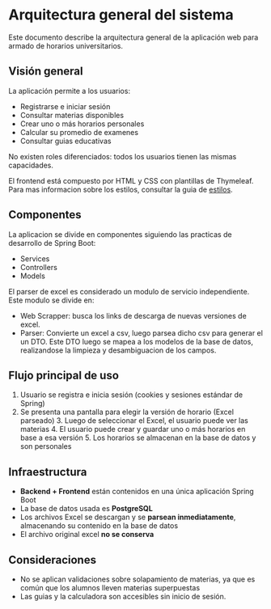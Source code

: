 # Arquitectura general del sistema

Este documento describe la arquitectura general de la aplicación web para armado de horarios
universitarios.

## Visión general

La aplicación permite a los usuarios:
- Registrarse e iniciar sesión
- Consultar materias disponibles
- Crear uno o más horarios personales
- Calcular su promedio de examenes
- Consultar guias educativas

No existen roles diferenciados:
todos los usuarios tienen las mismas capacidades.

El frontend está compuesto por HTML y CSS con plantillas de Thymeleaf.
Para mas informacion sobre los estilos, consultar la guia de [estilos](estilos_css.md).

## Componentes

La aplicacion se divide en componentes siguiendo las practicas de desarrollo de Spring Boot:

- Services
- Controllers
- Models

El parser de excel es considerado un modulo de servicio independiente.
Este modulo se divide en:
- Web Scrapper:
  busca los links de descarga de nuevas versiones de excel.
- Parser:
  Convierte un excel a csv, luego parsea dicho csv para generar el un DTO.
  Este DTO luego se mapea a los modelos de la base de datos, realizandose la limpieza y
  desambiguacion de los campos.

## Flujo principal de uso

1. Usuario se registra e inicia sesión (cookies y sesiones estándar de Spring)
2. Se presenta una pantalla para elegir la versión de horario (Excel parseado) 3.
   Luego de seleccionar el Excel, el usuario puede ver las materias 4.
   El usuario puede crear y guardar uno o más horarios en base a esa versión 5.
   Los horarios se almacenan en la base de datos y son personales

## Infraestructura

- **Backend + Frontend** están contenidos en una única aplicación Spring Boot
- La base de datos usada es **PostgreSQL**
- Los archivos Excel se descargan y se **parsean inmediatamente**, almacenando su contenido en
  la base de datos
- El archivo original excel **no se conserva**

## Consideraciones

- No se aplican validaciones sobre solapamiento de materias, ya que es común que los alumnos
  lleven materias superpuestas
- Las guias y la calculadora son accesibles sin inicio de sesión.
